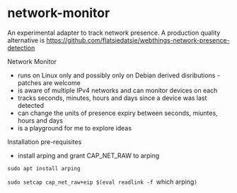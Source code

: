# network-monitor

An experimental adapter to track network presence.
A production quality alternative is https://github.com/flatsiedatsie/webthings-network-presence-detection

Network Monitor
- runs on Linux only and possibly only on Debian derived disributions - patches are welcome
- is aware of multiple IPv4 networks and can monitor devices on each
- tracks seconds, minutes, hours and days since a device was last detected
- can change the units of presence expiry between seconds, miuntes, hours and days
- is a playground for me to explore ideas

Installation pre-requisites
- install arping and grant CAP_NET_RAW to arping

`sudo apt install arping`

`sudo setcap cap_net_raw+eip $(eval readlink -f `which arping`)`
